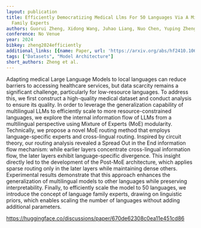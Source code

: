 ```yaml
---
layout: publication
title: Efficiently Democratizing Medical Llms For 50 Languages Via A Mixture Of Language
  Family Experts
authors: Guorui Zheng, Xidong Wang, Juhao Liang, Nuo Chen, Yuping Zheng, Benyou Wang
conference: No Venue
year: 2024
bibkey: zheng2024efficiently
additional_links: [{name: Paper, url: 'https://arxiv.org/abs/hf2410.10626'}]
tags: ["Datasets", "Model Architecture"]
short_authors: Zheng et al.
---
```

Adapting medical Large Language Models to local languages can reduce barriers to accessing healthcare services, but data scarcity remains a significant challenge, particularly for low-resource languages. To address this, we first construct a high-quality medical dataset and conduct analysis to ensure its quality. In order to leverage the generalization capability of multilingual LLMs to efficiently scale to more resource-constrained languages, we explore the internal information flow of LLMs from a multilingual perspective using Mixture of Experts (MoE) modularity. Technically, we propose a novel MoE routing method that employs language-specific experts and cross-lingual routing. Inspired by circuit theory, our routing analysis revealed a Spread Out in the End information flow mechanism: while earlier layers concentrate cross-lingual information flow, the later layers exhibit language-specific divergence. This insight directly led to the development of the Post-MoE architecture, which applies sparse routing only in the later layers while maintaining dense others. Experimental results demonstrate that this approach enhances the generalization of multilingual models to other languages while preserving interpretability. Finally, to efficiently scale the model to 50 languages, we introduce the concept of language family experts, drawing on linguistic priors, which enables scaling the number of languages without adding additional parameters.

https://huggingface.co/discussions/paper/670de62308c0ea11e451cd86